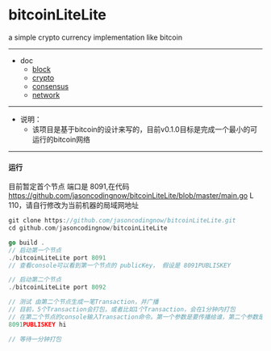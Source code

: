 # bitcoinLiteLite
a simple crypto currency implementation like bitcoin

***
* doc
  * [block](https://github.com/jasoncodingnow/bitcoinLiteLite/blob/master/block/README.md "")
  * [crypto](https://github.com/jasoncodingnow/bitcoinLiteLite/blob/master/crypto/README.md "")
  * [consensus](https://github.com/jasoncodingnow/bitcoinLiteLite/blob/master/consensus/README.md "")
  * [network](https://github.com/jasoncodingnow/bitcoinLiteLite/blob/master/network/README.md "")

***

* 说明：
  * 该项目是基于bitcoin的设计来写的，目前v0.1.0目标是完成一个最小的可运行的bitcoin网络
  
***

#### 运行

目前暂定首个节点 端口是 8091,在代码 https://github.com/jasoncodingnow/bitcoinLiteLite/blob/master/main.go L 110，请自行修改为当前机器的局域网地址

```GO
git clone https://github.com/jasoncodingnow/bitcoinLiteLite.git
cd github.com/jasoncodingnow/bitcoinLiteLite

go build .
// 启动第一个节点
./bitcoinLiteLite port 8091
// 查看console可以看到第一个节点的 publicKey， 假设是 8091PUBLISKEY

// 启动第二个节点
./bitcoinLiteLite port 8092

// 测试 由第二个节点生成一笔Transaction，并广播
// 目前，5个Transaction会打包，或者比如1个Transaction，会在1分钟内打包
// 在第二个节点的console输入Transaction命令。第一个参数是要传播给谁，第二个参数是消息是什么
8091PUBLISKEY hi

// 等待一分钟打包

```


